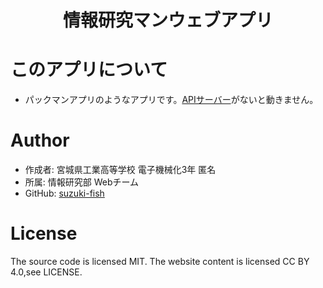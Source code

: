 <h1 align="center">情報研究マンウェブアプリ</h1>

# このアプリについて

- パックマンアプリのようなアプリです。[APIサーバー](https://github.com/nonnhjleno/bunkasai2023)がないと動きません。

# Author

- 作成者: 宮城県工業高等学校 電子機械化3年 匿名
- 所属: 情報研究部 Webチーム
- GitHub: [suzuki-fish](https://github.com/suzuki-fish/)

# License
The source code is licensed MIT. The website content is licensed CC BY 4.0,see LICENSE.
